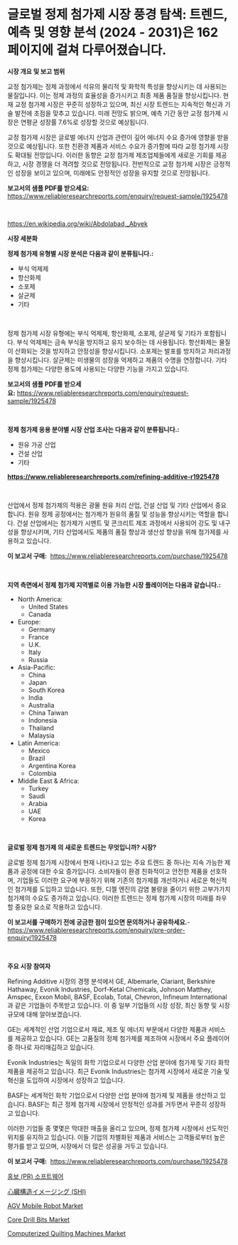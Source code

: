 <p><h1>글로벌 정제 첨가제 시장 풍경 탐색: 트렌드, 예측 및 영향 분석 (2024 - 2031)은 162 페이지에 걸쳐 다루어졌습니다.</h1></p><p><strong>시장 개요 및 보고 범위</strong></p>
<p><p>교정 첨가제는 정제 과정에서 석유의 물리적 및 화학적 특성을 향상시키는 데 사용되는 물질입니다. 이는 정제 과정의 효율성을 증가시키고 최종 제품 품질을 향상시킵니다. 현재 교정 첨가제 시장은 꾸준히 성장하고 있으며, 최신 시장 트렌드는 지속적인 혁신과 기술 발전에 초점을 맞추고 있습니다. 미래 전망도 밝으며, 예측 기간 동안 교정 첨가제 시장은 연평균 성장률 7.6%로 성장할 것으로 예상됩니다.</p><p>교정 첨가제 시장은 글로벌 에너지 산업과 관련이 깊어 에너지 수요 증가에 영향을 받을 것으로 예상됩니다. 또한 친환경 제품과 서비스 수요가 증가함에 따라 교정 첨가제 시장도 확대될 전망입니다. 이러한 동향은 교정 첨가제 제조업체들에게 새로운 기회를 제공하고, 시장 경쟁을 더 격려할 것으로 전망됩니다. 전반적으로 교정 첨가제 시장은 긍정적인 성장을 보이고 있으며, 미래에도 안정적인 성장을 유지할 것으로 전망됩니다.</p></p>
<p><strong>보고서의 샘플 PDF를 받으세요:</strong> <a href="https://www.reliableresearchreports.com/enquiry/request-sample/1925478">https://www.reliableresearchreports.com/enquiry/request-sample/1925478</a></p>
<p>&nbsp;</p>
<p><a href="https://en.wikipedia.org/wiki/Abdolabad,_Abyek">https://en.wikipedia.org/wiki/Abdolabad,_Abyek</a></p>
<p><strong>시장 세분화</strong></p>
<p><strong>정제 첨가제 유형별 시장 분석은 다음과 같이 분류됩니다.:</strong></p>
<p><ul><li>부식 억제제</li><li>항산화제</li><li>소포제</li><li>살균제</li><li>기타</li></ul></p>
<p>&nbsp;</p>
<p><p>정제 첨가제 시장 유형에는 부식 억제제, 항산화제, 소포제, 살균제 및 기타가 포함됩니다. 부식 억제제는 금속 부식을 방지하고 유지 보수하는 데 사용됩니다. 항산화제는 물질이 산화되는 것을 방지하고 안정성을 향상시킵니다. 소포제는 발포를 방지하고 처리과정을 향상시킵니다. 살균제는 미생물의 성장을 억제하고 제품의 수명을 연장합니다. 기타 정제 첨가제는 다양한 용도에 사용되는 다양한 기능을 가지고 있습니다.</p></p>
<p><strong>보고서의 샘플 PDF를 받으세요:</strong>&nbsp;<a href="https://www.reliableresearchreports.com/enquiry/request-sample/1925478">https://www.reliableresearchreports.com/enquiry/request-sample/1925478</a></p>
<p>&nbsp;</p>
<p><strong> 정제 첨가제 응용 분야별 시장 산업 조사는 다음과 같이 분류됩니다.:</strong></p>
<p><ul><li>원유 가공 산업</li><li>건설 산업</li><li>기타</li></ul></p>
<p><strong><a href="https://www.reliableresearchreports.com/refining-additive-r1925478">https://www.reliableresearchreports.com/refining-additive-r1925478</a></strong></p>
<p>&nbsp;</p>
<p><p>산업에서 정제 첨가제의 적용은 광물 원유 처리 산업, 건설 산업 및 기타 산업에서 중요합니다. 원유 정제 공정에서는 첨가제가 원유의 품질 및 성능을 향상시키는 역할을 합니다. 건설 산업에서는 첨가제가 시멘트 및 콘크리트 제조 과정에서 사용되어 강도 및 내구성을 향상시키며, 기타 산업에서도 제품의 품질 향상과 생산성 향상을 위해 첨가제를 사용하고 있습니다.</p></p>
<p><strong>이 보고서 구매:</strong>&nbsp; <a href="https://www.reliableresearchreports.com/purchase/1925478">https://www.reliableresearchreports.com/purchase/1925478</a></p>
<p>&nbsp;</p>
<p><strong>지역 측면에서 정제 첨가제 지역별로 이용 가능한 시장 플레이어는 다음과 같습니다.:</strong></p>
<p><ul>
    <li>
        North America:
        <ul>
            <li>United States</li>
            <li>Canada</li>
        </ul>
    </li>
    <li>
        Europe:
        <ul>
            <li>Germany</li>
            <li>France</li>
            <li>U.K.</li>
            <li>Italy</li>
            <li>Russia</li>
        </ul>
    </li>
    <li>
        Asia-Pacific:
        <ul>
            <li>China</li>
            <li>Japan</li>
            <li>South Korea</li>
            <li>India</li>
            <li>Australia</li>
            <li>China Taiwan</li>
            <li>Indonesia</li>
            <li>Thailand</li>
            <li>Malaysia</li>
        </ul>
    </li>
    <li>
        Latin America:
        <ul>
            <li>Mexico</li>
            <li>Brazil</li>
            <li>Argentina Korea</li>
            <li>Colombia</li>
        </ul>
    </li>
    <li>
        Middle East & Africa:
        <ul>
            <li>Turkey</li>
            <li>Saudi</li>
            <li>Arabia</li>
            <li>UAE</li>
            <li>Korea</li>
        </ul>
    </li>
    </ul></p>
<p>&nbsp;</p>
<p><strong>글로벌 정제 첨가제 의 새로운 트렌드는 무엇입니까? 시장?</strong></p>
<p><p>글로벌 정제 첨가제 시장에서 현재 나타나고 있는 주요 트렌드 중 하나는 지속 가능한 제품과 공정에 대한 수요 증가입니다. 소비자들이 환경 친화적이고 안전한 제품을 선호하며, 기업들도 이러한 요구에 부응하기 위해 기존의 첨가제를 개선하거나 새로운 혁신적인 첨가제를 도입하고 있습니다. 또한, 디젤 엔진의 감염 불량을 줄이기 위한 고부가가치 첨가제의 수요도 증가하고 있습니다. 이러한 트렌드는 정제 첨가제 시장의 미래를 좌우할 중요한 요소로 작용하고 있습니다.</p></p>
<p><strong>이 보고서를 구매하기 전에 궁금한 점이 있으면 문의하거나 공유하세요.</strong>- <a href="https://www.reliableresearchreports.com/enquiry/pre-order-enquiry/1925478">https://www.reliableresearchreports.com/enquiry/pre-order-enquiry/1925478</a></p>
<p>&nbsp;</p>
<p><strong>주요 시장 참여자</strong></p>
<p><p>Refining Additive 시장의 경쟁 분석에서 GE, Albemarle, Clariant, Berkshire Hathaway, Evonik Industries, Dorf-Ketal Chemicals, Johnson Matthey, Amspec, Exxon Mobil, BASF, Ecolab, Total, Chevron, Infineum International과 같은 기업들이 주목받고 있습니다. 이 중 일부 기업들의 시장 성장, 최신 동향 및 시장 규모에 대해 알아보겠습니다.</p><p>GE는 세계적인 산업 기업으로서 재료, 제조 및 에너지 부문에서 다양한 제품과 서비스를 제공하고 있습니다. GE는 고품질의 정제 첨가제를 제조하여 시장에서 주요 플레이어 중 하나로 자리매김하고 있습니다.</p><p>Evonik Industries는 독일의 화학 기업으로서 다양한 산업 분야에 첨가제 및 기타 화학 제품을 제공하고 있습니다. 최근 Evonik Industries는 첨가제 시장에서 새로운 기술 및 혁신을 도입하여 시장에서 성장하고 있습니다.</p><p>BASF는 세계적인 화학 기업으로서 다양한 산업 분야에 첨가제 및 제품을 생산하고 있습니다. BASF는 최근 정제 첨가제 시장에서 안정적인 성과를 거두면서 꾸준히 성장하고 있습니다.</p><p>이러한 기업들 중 몇몇은 막대한 매출을 올리고 있으며, 정제 첨가제 시장에서 선도적인 위치를 유지하고 있습니다. 이들 기업의 차별화된 제품과 서비스는 고객들로부터 높은 평가를 받고 있으며, 시장에서 더 많은 성공을 거두고 있습니다.</p></p>
<p><strong>이 보고서 구매:</strong>&nbsp;&nbsp;<a href="https://www.reliableresearchreports.com/purchase/1925478">https://www.reliableresearchreports.com/purchase/1925478</a></p>
<p><p><a href="https://github.com/TobyKub4685/Market-Research-Report-List-2/blob/main/9853848172354.md">홍보 (PR) 소프트웨어</a></p><p><a href="https://github.com/schmahlson/Market-Research-Report-List-2/blob/main/9376562160413.md">心臓構造イメージング (SHI)</a></p><p><a href="https://github.com/vregtldg37/Market-Research-Report-List-1/blob/main/agv-mobile-robot-market.md">AGV Mobile Robot Market</a></p><p><a href="https://issuu.com/reportprime-2/docs/core-drill-bits-market-size-2030.pptx">Core Drill Bits Market</a></p><p><a href="https://issuu.com/reportprime-2/docs/computerized-quilting-machines-market-size-2030.pp">Computerized Quilting Machines Market</a></p></p>